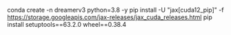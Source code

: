 conda create -n dreamerv3 python=3.8 -y
pip install -U "jax[cuda12_pip]" -f https://storage.googleapis.com/jax-releases/jax_cuda_releases.html
pip install setuptools==63.2.0 wheel==0.38.4